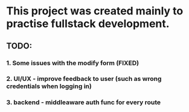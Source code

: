 # This project was created mainly to practise fullstack development.

## TODO:
### 1. Some issues with the modify form (FIXED)
### 2. UI/UX - improve feedback to user (such as wrong credentials when logging in)
### 3. backend - middleaware auth func for every route
